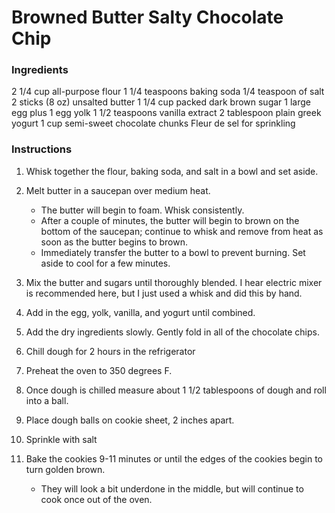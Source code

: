 # Browned Butter Salty Chocolate Chip

### Ingredients
2 1/4 cup all-purpose flour
1 1/4 teaspoons baking soda
1/4 teaspoon of salt
2 sticks (8 oz) unsalted butter
1 1/4 cup packed dark brown sugar
1 large egg plus 1 egg yolk
1 1/2 teaspoons vanilla extract
2 tablespoon plain greek yogurt
1 cup semi-sweet chocolate chunks
Fleur de sel for sprinkling

### Instructions
1. Whisk together the flour, baking soda, and salt in a bowl and set aside.
2. Melt butter in a saucepan over medium heat.
	* The butter will begin to foam. Whisk consistently.
	* After a couple of minutes, the butter will begin to brown on the bottom of the saucepan; continue to whisk and remove from heat as soon as the butter begins to brown.
	* Immediately transfer the butter to a bowl to prevent burning. Set aside to cool for a few minutes.

3. Mix the butter and sugars until thoroughly blended. I hear electric mixer is recommended here, but I just used a whisk and did this by hand.
4. Add in the egg, yolk, vanilla, and yogurt until combined.
5. Add the dry ingredients slowly. Gently fold in all of the chocolate chips.
6. Chill dough for 2 hours in the refrigerator
7. Preheat the oven to 350 degrees F.
8. Once dough is chilled measure about 1 1/2 tablespoons of dough and roll into a ball.
9. Place dough balls on cookie sheet, 2 inches apart.
10. Sprinkle with salt
11. Bake the cookies 9-11 minutes or until the edges of the cookies begin to turn golden brown.
	* They will look a bit underdone in the middle, but will continue to cook once out of the oven.